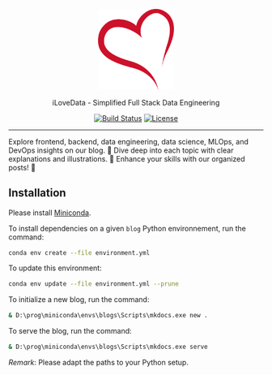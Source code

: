 <p align="center">
  <a href="https://tailwindcss.com" target="_blank">
      <img alt="iLoveData" src="docs/assets/logo.png" width="150" style="max-width: 100%;">
  </a>
</p>

<p align="center">
  iLoveData - Simplified Full Stack Data Engineering
</p>

<p align="center">
    <a href="https://github.com/tailwindlabs/tailwindcss/actions"><img src="https://img.shields.io/github/actions/workflow/status/tailwindlabs/tailwindcss/ci-stable.yml?branch=master" alt="Build Status"></a>
    <a href="https://github.com/tailwindcss/tailwindcss/blob/master/LICENSE"><img src="https://img.shields.io/npm/l/tailwindcss.svg" alt="License"></a>
</p>

---

Explore frontend, backend, data engineering, data science, MLOps, and DevOps insights on our blog. 🚀 Dive deep into each topic with clear explanations and illustrations. 🎨 Enhance your skills with our organized posts! 🌟

## Installation

Please install [Miniconda](https://docs.conda.io/projects/miniconda/en/latest/index.html).

To install dependencies on a given `blog` Python environnement, run the command:

```bash
conda env create --file environment.yml
```

To update this environment:

```bash
conda env update --file environment.yml --prune
```

To initialize a new blog, run the command:

```bash
& D:\prog\miniconda\envs\blogs\Scripts\mkdocs.exe new .
```

To serve the blog, run the command:

```bash
& D:\prog\miniconda\envs\blogs\Scripts\mkdocs.exe serve
```

_Remark_: Please adapt the paths to your Python setup.
